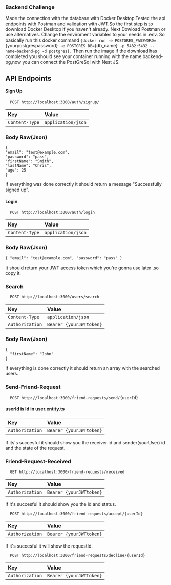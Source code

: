 ### Backend Challenge 

  Made the connection with the database with Docker Desktop.Tested the api endpoints with Postman and validation with JWT.So the first step is to download Docker Desktop if you haven't already. Next Dowload Postman or use alternatives. Change the enviroment variables to your needs in .env.
So basically run this docker command 
`{docker run -e POSTGRES_PASSWORD=`{yourpostgrespassword}` -e POSTGRES_DB=`{db_name}` -p 5432:5432 --name=backend-pg -d postgres}.`
Then run the image if the download has completed you should see your container running with the name backend-pg,now you can connect the PostGreSql with Nest JS.

 
## API Endpoints

#### Sign Up

```http
  POST http://localhost:3000/auth/signup/
```

| Key       | Value    | 
| :-------- | :------- | 
| `Content-Type` | `application/json` |

### Body Raw(Json)

```
{ 
"email": "test@example.com", 
"password": "pass", 
"firstName": "Smith", 
"lastName": "Chris", 
"age": 25 
}
```
 If everything was done correctly it should return a message "Successfully signed up". 

#### Login

```http
  POST http://localhost:3000/auth/login
```


| Key       | Value    | 
| :-------- | :------- | 
| `Content-Type` | `application/json` |

### Body Raw(Json)

```
{ "email": "test@example.com", "password": "pass" }
```
It should return your JWT access token which you're gonna use later ,so copy it.
#### 

### Search

```http
  POST http://localhost:3000/users/search
```

| Key       | Value    | 
| :-------- | :------- | 
| `Content-Type` | `application/json` |
|`Authorization`| `Bearer {yourJWTtoken}`|

### Body Raw(Json)

```
{
  "firstName": "John"
}
```
If everything is done correctly it should return an array with the searched users.
#### 

### Send-Friend-Request

```http
  POST http://localhost:3000/friend-requests/send/{userId}
```
#### userId is  Id in user.entity.ts

| Key       | Value    | 
| :-------- | :------- | 
|`Authorization`| `Bearer {yourJWTtoken}`|

If its's succesful it should show you the receiver id and sender(yourUser) id and the state of the request.

### Friend-Request-Received 

```http
  GET http://localhost:3000/friend-requests/received
```

| Key       | Value    | 
| :-------- | :------- | 
|`Authorization`| `Bearer {yourJWTtoken}`|

If it's succesful it should show you the id and status.

```http
  POST http://localhost:3000/friend-requests/accept/{userId}
```

| Key       | Value    | 
| :-------- | :------- | 
|`Authorization`| `Bearer {yourJWTtoken}`|

If it's succesful it will show the requestId.

```http
  POST http://localhost:3000/friend-requests/decline/{userId}
```

| Key       | Value    | 
| :-------- | :------- | 
|`Authorization`| `Bearer {yourJWTtoken}`|

